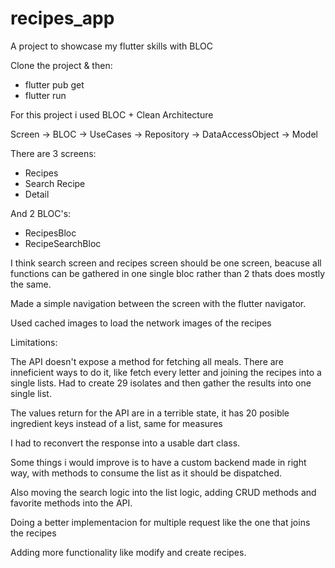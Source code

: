# recipes_app

A project to showcase my flutter skills with BLOC

Clone the project & then:
- flutter pub get
- flutter run


For this project i used BLOC + Clean Architecture

Screen -> BLOC -> UseCases -> Repository -> DataAccessObject -> Model

There are 3 screens:

- Recipes
- Search Recipe
- Detail

And 2 BLOC's:

- RecipesBloc
- RecipeSearchBloc

I think search screen and recipes screen should be one screen, beacuse all functions can be gathered in one single bloc rather than 2 thats does mostly the same.

Made a simple navigation between the screen with the flutter navigator.

Used cached images to load the network images of the recipes

Limitations:

The API doesn't expose a method for fetching all meals. There are inneficient ways to do it, like fetch every letter and joining the recipes into a single lists. Had to create 29 isolates and then gather the results into one single list.

The values return for the API are in a terrible state, it has 20 posible ingredient keys instead of a list, same for measures

I had to reconvert the response into a usable dart class.

Some things i would improve is to have a custom backend made in right way, with methods to consume the list as it should be dispatched.

Also moving the search logic into the list logic, adding CRUD methods and favorite methods into the API.

Doing a better implementacion for multiple request like the one that joins the recipes

Adding more functionality like modify and create recipes.